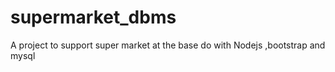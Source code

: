 # supermarket_dbms
A project to support super market at the base do with Nodejs ,bootstrap and mysql
